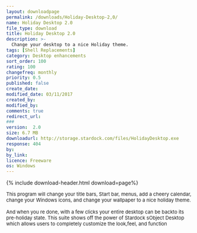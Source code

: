 ```yaml
---
layout: downloadpage
permalink: /downloads/Holiday-Desktop-2,0/
name: Holiday Desktop 2.0
file_type: download
title: Holiday Desktop 2.0
description: >-
  Change your desktop to a nice Holiday theme.
tags: [Shell Replacements]
category: Desktop enhancements
sort_order: 100
rating: 100
changefreq: monthly
priority: 0.5
published: false
create_date: 
modified_date: 03/11/2017
created_by: 
modified_by: 
comments: true
redirect_url: 
### 
version:  2.0
size: 6.7 MB
downloadurl: http://storage.stardock.com/files/HolidayDesktop.exe
response: 404
by: 
by_link: 
licence: Freeware
os: Windows
---
```


{% include download-header.html download=page%}

<p style="fix-download-text !important">
<p><font size="2"><p>This program will change your title bars, Start bar, menus, add a cheery calendar, change your Windows icons, and change your wallpaper to a nice holiday theme.<br />
<br />
And when you re done, with a few clicks your entire desktop can be backto its pre-holiday state. This suite shows off the power of Stardock sObject Desktop which allows users to completely customize the look,feel, and function</p></p></p>
